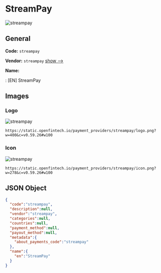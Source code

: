 
# StreamPay 
![streampay](https://static.openfintech.io/payment_providers/streampay/logo.png?w=400&c=v0.59.26#w100)  

## General 
 
**Code:** `streampay` 
 
**Vendor:** `streampay` [show -->](/vendors/streampay/) 
 
**Name:** 
 
:	[EN] StreamPay 
 

## Images 

### Logo 
 
![streampay](https://static.openfintech.io/payment_providers/streampay/logo.png?w=400&c=v0.59.26#w100)  

```
https://static.openfintech.io/payment_providers/streampay/logo.png?w=400&c=v0.59.26#w100
```  

### Icon 
 
![streampay](https://static.openfintech.io/payment_providers/streampay/icon.png?w=278&c=v0.59.26#w100)  

```
https://static.openfintech.io/payment_providers/streampay/icon.png?w=278&c=v0.59.26#w100
```  

## JSON Object 

```json
{
  "code":"streampay",
  "description":null,
  "vendor":"streampay",
  "categories":null,
  "countries":null,
  "payment_method":null,
  "payout_method":null,
  "metadata":{
    "about_payments_code":"streampay"
  },
  "name":{
    "en":"StreamPay"
  }
}
```  
